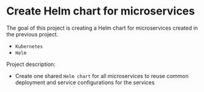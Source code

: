 # Create Helm chart for microservices

The goal of this project is creating a Helm chart for microservices created in the previous project.
- `Kubernetes`
- `Helm`
 
Project description:
- Create one shared `Helm chart` for all microservices to reuse common deployment and service configurations for the 
services
